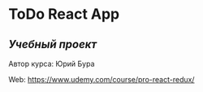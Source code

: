 # ToDo React App

## _Учебный проект_

Автор курса: Юрий Бура

Web: <https://www.udemy.com/course/pro-react-redux/>

